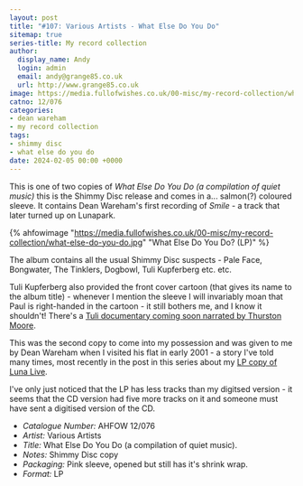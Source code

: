 ```yaml
---
layout: post
title: "#107: Various Artists - What Else Do You Do"
sitemap: true
series-title: My record collection
author:
  display_name: Andy
  login: admin
  email: andy@grange85.co.uk
  url: http://www.grange85.co.uk
image: https://media.fullofwishes.co.uk/00-misc/my-record-collection/what-else-do-you-do.jpg
catno: 12/076
categories:
- dean wareham
- my record collection
tags:
- shimmy disc
- what else do you do
date: 2024-02-05 00:00 +0000
---
```

This is one of two copies of _What Else Do You Do (a compilation of quiet music)_ this is the Shimmy Disc release and comes in a... salmon(?) coloured sleeve. It contains Dean Wareham's first recording of _Smile_ - a track that later turned up on Lunapark.

{% ahfowimage "https://media.fullofwishes.co.uk/00-misc/my-record-collection/what-else-do-you-do.jpg" "What Else Do You Do? (LP)" %}

The album contains all the usual Shimmy Disc suspects - Pale Face, Bongwater, The Tinklers, Dogbowl, Tuli Kupferberg etc. etc.

Tuli Kupferberg also provided the front cover cartoon (that gives its name to the album title) - whenever I mention the sleeve I will invariably moan that Paul is right-handed in the cartoon - it still bothers me, and I know it shouldn't! There's a [Tuli documentary coming soon narrated by Thurston Moore](https://thetulimovie.com/).

<!--more-->

This was the second copy to come into my possession and was given to me by Dean Wareham when I visited his flat in early 2001 - a story I've told many times, most recently in the post in this series about my [LP copy of Luna Live](/2023/06/01/my-record-collection-039-luna-live-lp/).

I've only just noticed that the LP has less tracks than my digitsed version - it seems that the CD version had five more tracks on it and someone must have sent a digitised version of the CD.

 - *Catalogue Number:* AHFOW 12/076
 - *Artist:* Various Artists
 - *Title:* What Else Do You Do (a compilation of quiet music).
 - *Notes:* Shimmy Disc copy
 - *Packaging:* Pink sleeve, opened but still has it's shrink wrap.
 - *Format:* LP
